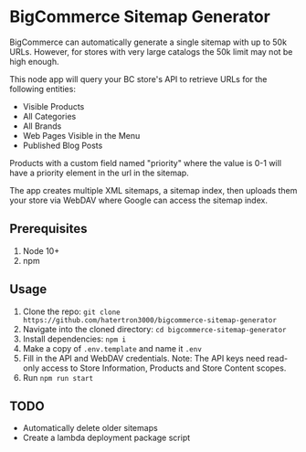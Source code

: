 # BigCommerce Sitemap Generator
BigCommerce can automatically generate a single sitemap with up to 50k URLs. However, for stores with very large catalogs the 50k limit may not be high enough.

This node app will query your BC store's API to retrieve URLs for the following entities:
- Visible Products
- All Categories
- All Brands
- Web Pages Visible in the Menu
- Published Blog Posts

Products with a custom field named "priority" where the value is 0-1 will have a priority element in the url in the sitemap.

The app creates multiple XML sitemaps, a sitemap index, then uploads them your store via WebDAV where Google can access the sitemap index.

## Prerequisites
1. Node 10+
2. npm

## Usage
1. Clone the repo: `git clone https://github.com/hatertron3000/bigcommerce-sitemap-generator`
3. Navigate into the cloned directory: `cd bigcommerce-sitemap-generator`
4. Install dependencies: `npm i`
5. Make a copy of `.env.template` and name it `.env`
6. Fill in the API and WebDAV credentials. Note: The API keys need read-only access to Store Information, Products and Store Content scopes.
7. Run `npm run start`

## TODO
- Automatically delete older sitemaps
- Create a lambda deployment package script